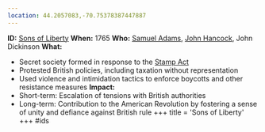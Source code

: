 ```yaml
---
location: 44.2057083,-70.75378387447887
---
```

**ID:** [Sons of Liberty](./../sons-of-liberty/)
**When:** 1765
**Who:** [Samuel Adams](./../samuel-adams/), [John Hancock](./../john-hancock/), John Dickinson
**What:**
* Secret society formed in response to the [Stamp Act](./../stamp-act/)
* Protested British policies, including taxation without representation
* Used violence and intimidation tactics to enforce boycotts and other resistance measures
**Impact:**
* Short-term: Escalation of tensions with British authorities
* Long-term: Contribution to the American Revolution by fostering a sense of unity and defiance against British rule
+++
 title = 'Sons of Liberty'
+++
#ids